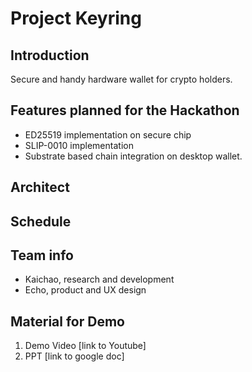 # Project Keyring

## Introduction

Secure and handy hardware wallet for crypto holders.

## Features planned for the Hackathon

- ED25519 implementation on secure chip
- SLIP-0010 implementation
- Substrate based chain integration on desktop wallet.

## Architect

## Schedule

## Team info

- Kaichao, research and development
- Echo, product and UX design

## Material for Demo
1. Demo Video [link to Youtube]
2. PPT [link to google doc]
